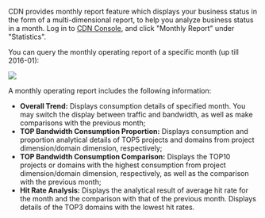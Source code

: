 CDN provides monthly report feature which displays your business status in the form of a multi-dimensional report, to help you analyze business status in a month. Log in to [CDN Console](https://console.qcloud.com/cdn), and click "Monthly Report" under "Statistics".

You can query the monthly operating report of a specific month (up till 2016-01):

![](https://mc.qcloudimg.com/static/img/17b6c86d3d9f271b9ce8830826eba0ef/month_choose.png)

A monthly operating report includes the following information:

+ **Overall Trend:** Displays consumption details of specified month. You may switch the display between traffic and bandwidth, as well as make comparisons with the previous month;
+ **TOP Bandwidth Consumption Proportion:** Displays consumption and proportion analytical details of TOP5 projects and domains from project dimension/domain dimension, respectively;
+ **TOP Bandwidth Consumption Comparison:** Displays the TOP10 projects or domains with the highest consumption from project dimension/domain dimension, respectively, as well as the comparison with the previous month;
+ **Hit Rate Analysis:** Displays the analytical result of average hit rate for the month and the comparison with that of the previous month. Displays details of the TOP3 domains with the lowest hit rates.










